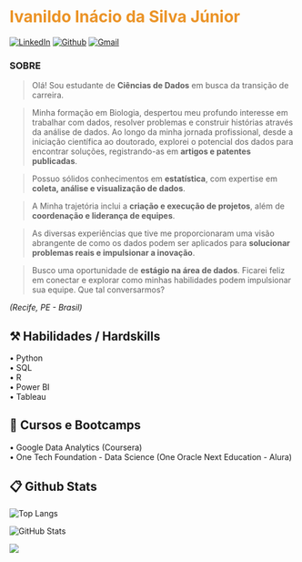 <h1 align="left" style="color: #EB9326">Ivanildo Inácio da Silva Júnior</h1>
<div align="left">

[![LinkedIn](https://img.shields.io/badge/LinkedIn-0077B5?style=for-the-badge&logo=linkedin&logoColor=white)](https://www.linkedin.com/in/ivanjrinacio/)
[![Github](https://img.shields.io/badge/Github-000?style=for-the-badge&logo=Github&logoColor=fffff)](https://github.com/ivanjrinacio)
[![Gmail](https://img.shields.io/badge/Gmail-333333?style=for-the-badge&logo=gmail&logoColor=red)](mailto:ivanjrinacio@gmail.com)

### SOBRE
> Olá! Sou estudante de **Ciências de Dados** em busca da transição de carreira.

> Minha formação em Biologia, despertou meu profundo interesse em trabalhar com dados, resolver problemas e construir histórias através da análise de dados. Ao longo da minha jornada profissional, desde a iniciação científica ao doutorado, explorei o potencial dos dados para encontrar soluções, registrando-as em **artigos e patentes publicadas**.

> Possuo sólidos conhecimentos em **estatística**, com expertise em **coleta, análise e visualização de dados**.

> A Minha trajetória inclui a **criação e execução de projetos**, além de **coordenação e liderança de equipes**.

> As diversas experiências que tive me proporcionaram uma visão abrangente de como os dados podem ser aplicados para **solucionar problemas reais e impulsionar a inovação**.

> Busco uma oportunidade de **estágio na área de dados**. Ficarei feliz em conectar e explorar como minhas habilidades podem impulsionar sua equipe. Que tal conversarmos?

<i>(Recife, PE - Brasil)</i>

<h2 align="left"> ⚒️ Habilidades / Hardskills</h2>

<div align="left"> • Python </div>
<div align="left"> • SQL </div>
<div align="left"> • R </div>
<div align="left"> • Power BI </div>
<div align="left"> • Tableau </div>

<h2 align="left"> 📖 Cursos e Bootcamps </h2>

<div align="left"> • Google Data Analytics (Coursera) </div>
<div align="left"> • One Tech Foundation - Data Science (One Oracle Next Education - Alura) </div>

<h2 align="left"> 📋 Github Stats </h2>

![Top Langs](https://github-readme-stats-git-masterrstaa-rickstaa.vercel.app/api/top-langs/?username=ivanjrinacio&layout=donut&bg_color=353D41&border_color=123547&title_color=EB9326&text_color=FFF&)

![GitHub Stats](https://github-readme-stats.vercel.app/api?username=ivanjrinacio&theme=transparent&bg_color=353D41&border_color=123547&show_icons=true&icon_color=EB9326&title_color=EB9326&text_color=FFF&hide_title=true&hide=stars&rank_icon=github)

[![](https://visitcount.itsvg.in/api?id=ivanjrinacio&label=Profile%20Views&color=1&icon=2&pretty=false)](https://visitcount.itsvg.in)

<!-- [![Repo Card](https://github-readme-stats.vercel.app/api/pin/?username=0Chaves&repo=SEUREPOSITORIO&bg_color=000&border_color=30A3DC&show_icons=true&icon_color=30A3DC&title_color=E94D5F&text_color=FFF)](https://github.com/0Chaves/SEUREPOSITORIO) -->
</div>
